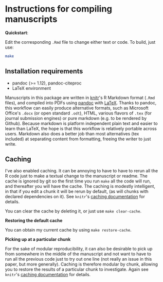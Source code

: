 Instructions for compiling manuscripts
======================================

**Quickstart**:

Edit the corresponding `.Rmd` file to change either text or code.  To build, just use:

```bash
make
```

Installation requirements
-------------------------

- pandoc (>= 1.12), pandoc-citeproc
- LaTeX environment



Manuscripts in this package are written in [knitr]'s R Markdown format
(`.Rmd` files), and compiled into PDFs using [pandoc] with [LaTeX]. Thanks
to pandoc, this workflow can easily produce alternative formats, such
as Microsoft Office's `.docx` (or open standard `.odt`), HTML, various
flavors of `.tex` (for journal submission engines) or pure markdown
(e.g. to be rendered by Github). Because markdown is platform independent
plain text and easier to learn than LaTeX, the hope is that this workflow
is relatively portable across users.  Markdown also does a better job than
most alternatives (tex included) at separating content from formatting,
freeing the writer to just write.

[knitr]: http://yihui.name/knitr
[pandoc]: http://johnmacfarlane.net/pandoc/
[LaTeX]: http://www.latex-project.org/


Caching
-------

I've also enabled caching.  It can be annoying to have to have to rerun
all the R code just to make a textual change to the manuscript or readme.
The cache is ignored by git so the first time you run `make` all the
code will run, and thereafter you will have the cache. The caching is
modestly intelligent, in that if you edit a chunk it will be rerun by
default, (as will chunks with declared dependencies on it). See `knitr`'s
[caching documentation] for details.

You can clear the cache by deleting it, or just use `make clear-cache`.

**Restoring the default cache**

You can obtain my current cache by using `make restore-cache`.

**Picking up at a particular chunk**

For the sake of modular reproducibility, it can also be desirable
to pick up from somewhere in the middle of the manuscript and not
want to have to run all the previous code just to try out one line
(not really an issue in this paper, but more generally).  Caching is
therefore modular by chunk, allowing you to restore the results
of a particular chunk to investigate. Again see `knitr`'s [caching
documentation] for details.


[caching documentation]: http://yihui.name/knitr/demo/cache/
